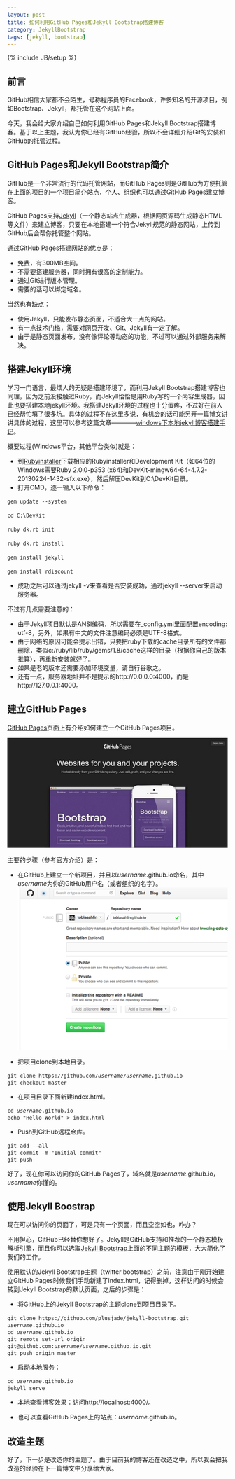 ```yaml
---
layout: post
title: 如何利用GitHub Pages和Jekyll Bootstrap搭建博客
category: JekyllBootstrap
tags: [jekyll, bootstrap]
---
```

{% include JB/setup %}

## 前言

GitHub相信大家都不会陌生，号称程序员的Facebook，许多知名的开源项目，例如Bootstrap、Jekyll，都托管在这个网站上面。

今天，我会给大家介绍自己如何利用GitHub Pages和Jekyll Bootstrap搭建博客。基于以上主题，我认为你已经有GitHub经验，所以不会详细介绍Git的安装和GitHub的托管过程。


## GitHub Pages和Jekyll Bootstrap简介

GitHub是一个非常流行的代码托管网站，而GitHub Pages则是GitHub为方便托管在上面的项目的一个项目简介站点，个人、组织也可以通过GitHub Pages建立博客。

GitHub Pages支持[Jekyll](http://jekyllrb.com/)（一个静态站点生成器，根据网页源码生成静态HTML等文件）来建立博客，只要在本地搭建一个符合Jekyll规范的静态网站，上传到GitHub后会帮你托管整个网站。

通过GitHub Pages搭建网站的优点是：

* 免费，有300MB空间。
* 不需要搭建服务器，同时拥有很高的定制能力。
* 通过Git进行版本管理。
* 需要的话可以绑定域名。

当然也有缺点：

* 使用Jekyll，只能发布静态页面，不适合大一点的网站。
* 有一点技术门槛，需要对网页开发、Git、Jekyll有一定了解。
* 由于是静态页面发布，没有像评论等动态的功能，不过可以通过外部服务来解决。


## 搭建Jekyll环境

学习一门语言，最烦人的无疑是搭建环境了，而利用Jekyll Bootstrap搭建博客也同理，因为之前没接触过Ruby，而Jekyll恰恰是用Ruby写的一个内容生成器，因此也要搭建本地jekyll环境。我搭建Jekyll环境的过程也十分蛋疼，不过好在前人已经帮忙填了很多坑。具体的过程不在这里多说，有机会的话可能另开一篇博文讲讲具体的过程，这里可以参考这篇文章————[windows下本地jekyll博客搭建手记](http://blog.jsfor.com/skill/2013/09/07/jekyll-local-structures-notes/)。

概要过程(Windows平台，其他平台类似)就是：

* 到[Rubyinstaller](http://rubyinstaller.org/)下载相应的Rubyinstaller和Development Kit（如64位的Windows需要Ruby 2.0.0-p353 (x64)和DevKit-mingw64-64-4.7.2-20130224-1432-sfx.exe），然后解压DevKit到C:\DevKit目录。
* 打开CMD，逐一输入以下命令：
<pre><code>gem update --system

cd C:\DevKit

ruby dk.rb init

ruby dk.rb install

gem install jekyll

gem install rdiscount
</code></pre>
	
* 成功之后可以通过jekyll -v来查看是否安装成功，通过jekyll --server来启动服务器。	

不过有几点需要注意的：

* 由于Jekyll项目默认是ANSI编码，所以需要在_config.yml里面配置encoding: utf-8，另外，如果有中文的文件注意编码必须是UTF-8格式。
* 由于网络的原因可能会提示出错，只要把ruby下载的cache目录所有的文件都删除，类似c:/ruby/lib/ruby/gems/1.8/cache这样的目录（根据你自己的版本推算），再重新安装就好了。
* 如果是老的版本还需要添加环境变量，请自行谷歌之。
* 还有一点，服务器地址并不是提示的http://0.0.0.0:4000，而是http://127.0.0.1:4000。


## 建立GitHub Pages

[GitHub Pages](http://pages.github.com/)页面上有介绍如何建立一个GitHub Pages项目。

![GitHub Pages](/assets/images/githubpages.jpg)

主要的步骤（参考官方介绍）是：

* 在GitHub上建立一个新项目，并且以*username*.github.io命名，其中*username*为你的GitHub用户名（或者组织的名字）。
![GitHub Pages](/assets/images/newrepo.png)

* 把项目clone到本地目录。
<pre><code>git clone https://github.com/<i>username</i>/<i>username</i>.github.io
git checkout master
</code></pre>

* 在项目目录下面新建index.html。
<pre><code>cd <i>username</i>.github.io
echo "Hello World" > index.html
</code></pre>

* Push到GitHub远程仓库。
<pre><code>git add --all
git commit -m "Initial commit"
git push
</code></pre>

好了，现在你可以访问你的GitHub Pages了，域名就是*username*.github.io，*username*你懂的。


## 使用Jekyll Boostrap

现在可以访问你的页面了，可是只有一个页面，而且空空如也，咋办？

不用担心，GitHub已经替你想好了。Jekyll是GitHub支持和推荐的一个静态模板解析引擎，而且你可以选取[Jekyll Bootstrap](http://jekyllbootstrap.com/)上面的不同主题的模板，大大简化了我们的工作。

使用默认的Jekyll Bootstrap主题（twitter bootstrap）之前，注意由于刚开始建立GitHub Pages时候我们手动新建了index.html，记得删掉，这样访问的时候会转到Jekyll Bootstrap的默认页面，之后的步骤是：

* 将GitHub上的Jekyll Bootstrap的主题clone到项目目录下。
<pre><code>git clone https://github.com/plusjade/jekyll-bootstrap.git <i>username</i>.github.io
cd <i>username</i>.github.io
git remote set-url origin git@github.com:<i>username</i>/<i>username</i>.github.io.git
git push origin master
</code></pre>

* 启动本地服务：
<pre><code>cd <i>username</i>.github.io
jekyll serve
</code></pre>

* 本地查看博客效果：访问http://localhost:4000/。

* 也可以查看GitHub Pages上的站点：*username*.github.io。

## 改造主题

好了，下一步是改造你的主题了。由于目前我的博客还在改造之中，所以我会把我改造的经验在下一篇博文中分享给大家。
